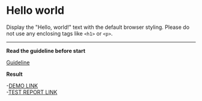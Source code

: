 # Hello world

Display the "Hello, world!" text with the default browser styling. Please do not
use any enclosing tags like `<h1>` or `<p>`.
___

**Read the guideline before start**

[Guideline](https://mate-academy.github.io/layout_task-guideline/)

**Result**

-[DEMO LINK](https://olenazubashenko.github.io/layout_hello-world//report/html_report/) <br>
-[TEST REPORT LINK](https://olenazubashenko.github.io/layout_hello-world/)
